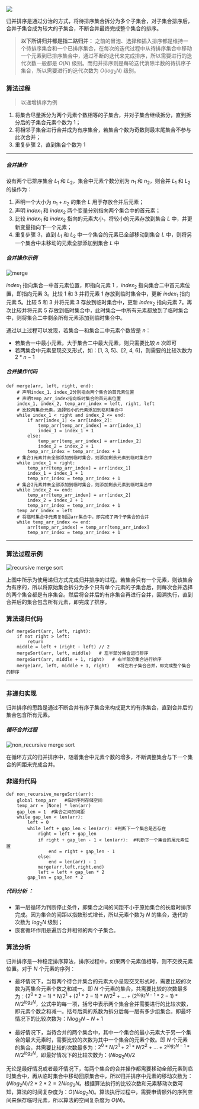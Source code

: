 ![](https://upload-images.jianshu.io/upload_images/9738807-49705f26ac74381f.jpg?imageMogr2/auto-orient/strip%7CimageView2/2/w/1240)

归并排序是通过分治的方式，将待排序集合拆分为多个子集合，对子集合排序后，合并子集合成为较大的子集合，不断合并最终完成整个集合的排序。

> **以下所讲归并都是指二路归并：**
之前的冒泡、选择和插入排序都是维持一个待排序集合和一个已排序集合，在每次的迭代过程中从待排序集合中移动一个元素到已排序集合中，通过不断的迭代来完成排序，所以需要进行的迭代次数一般都是 $O(N)$ 级别。而归并排序则是每轮迭代消除半数的待排序子集合，所以需要进行的迭代次数为 $O(log_2N)$ 级别。

### 算法过程

> 以递增排序为例

1. 将集合尽量拆分为两个元素个数相等的子集合，并对子集合继续拆分，直到拆分后的子集合元素个数为 1；
2. 将相邻子集合进行合并成为有序集合，若集合个数为奇数则最末尾集合不参与此次合并；
3. 重复步骤 2，直到集合个数为 1
---
##### 合并操作

设有两个已排序集合 $L_1$ 和 $L_2$，集合中元素个数分别为 $n_1$ 和 $n_2$，则合并 $L_1$ 和 $L_2$ 的操作为：

1. 声明一个大小为 $n_1+n_2$ 的集合 $L$ 用于存放合并后元素；
2. 声明 $index_1$ 和 $index_2$ 两个变量分别指向两个集合中的首元素；
3. 比较 $index_1$ 和 $index_2$ 指向的元素大小，将较小的元素存放到集合 $L$ 中，并更新变量指向下一个元素；
4. 重复步骤 3，直到 $L_1$ 和 $L_2$ 中一个集合的元素已全部移动到集合 $L$ 中，则将另一个集合中未移动的元素全部添加到集合 $L$ 中

##### 合并操作示例

![merge](https://upload-images.jianshu.io/upload_images/9738807-4acea8c0bb37ee39.png?imageMogr2/auto-orient/strip%7CimageView2/2/w/1240)

$index_1$ 指向集合一中首元素位置，即指向元素 1 ，$index_2$ 指向集合二中首元素位置，即指向元素 3。比较 1 和 3 并将元素 1 存放到临时集合中，更新 $index_1$ 指向元素 5。比较 5 和 3  并将元素 3 存放到临时集合中，更新 $index_2$ 指向元素 7。再次比较并将元素 5 存放到临时集合中，此时集合一中所有元素都放到了临时集合中，则将集合二中剩余所有元素添加到临时集合中。

通过以上过程可以发现，若集合一和集合二中元素个数皆是 $n$：
* 若集合一中最小元素，大于集合二中最大元素，则只需要比较 $n$ 次即可
* 若两集合中元素呈现交叉形式，如：[1, 3, 5]、[2, 4, 6]，则需要的比较次数为 $2*n-1$

##### 合并操作代码

```
def merge(arr, left, right, end):
    # 声明index_1、index_2分别指向两个集合的首元素位置
    # 声明temp_arr_index指向临时集合的首元素位置
    index_1, index_2, temp_arr_index = left, right, left
    # 比较两集合元素，选择较小的元素添加到临时集合中
    while index_1 < right and index_2 <= end:
        if arr[index_1] <= arr[index_2]:
            temp_arr[temp_arr_index] = arr[index_1]
            index_1 = index_1 + 1
        else:
            temp_arr[temp_arr_index] = arr[index_2]
            index_2 = index_2 + 1
        temp_arr_index = temp_arr_index + 1
    # 集合1元素并未全部添加到临时集合，则添加剩余元素到临时集合中
    while index_1 < right:
        temp_arr[temp_arr_index] = arr[index_1]
        index_1 = index_1 + 1
        temp_arr_index = temp_arr_index + 1
    # 集合2元素并未全部添加到临时集合，则添加剩余元素到临时集合中
    while index_2 <= end:
        temp_arr[temp_arr_index] = arr[index_2]
        index_2 = index_2 + 1
        temp_arr_index = temp_arr_index + 1
    temp_arr_index = left
    # 将临时集合中元素复制回arr集合中，即完成了两个子集合的合并
    while temp_arr_index <= end:
        arr[temp_arr_index] = temp_arr[temp_arr_index]
        temp_arr_index = temp_arr_index + 1
```
---
### 算法过程示例

![recursive merge sort](https://upload-images.jianshu.io/upload_images/9738807-243855a33a26f827.png?imageMogr2/auto-orient/strip%7CimageView2/2/w/1240)

上图中所示为使用递归方式完成归并排序的过程。若集合只有一个元素，则该集合为有序的，所以将原始集合拆分为多个只有单个元素的子集合后，则每次合并选择的两个集合都是有序集合。然后将合并后的有序集合再进行合并，回溯执行，直到合并后的集合包含所有元素，即完成了排序。

### 算法递归代码

```
def mergeSort(arr, left, right):
    if not right > left:
        return
    middle = left + (right - left) // 2
    mergeSort(arr, left, middle)   # 左半部分集合进行排序
    mergeSort(arr, middle + 1, right)   # 右半部分集合进行排序
    merge(arr, left, middle + 1, right)   #将左右子集合合并，即完成整个集合的排序
```
---
### 非递归实现

归并排序的思路是通过不断合并有序子集合来构成更大的有序集合，直到合并后的集合包含所有元素。

##### 循环合并过程

![non_recursive merge sort](https://upload-images.jianshu.io/upload_images/9738807-1b7888869425ed4f.png?imageMogr2/auto-orient/strip%7CimageView2/2/w/1240)

在循环方式的归并排序中，随着集合中元素个数的增多，不断调整集合与下一个集合的间距来完成合并。

### 非递归代码

```
def non_recursive_mergeSort(arr):
    global temp_arr   #临时序列存储空间
    temp_arr = [None] * len(arr)
    gap_len = 1  #集合之间的间距
    while gap_len < len(arr):
        left = 0
        while left + gap_len < len(arr): #判断下一个集合是否存在
            right = left + gap_len
            if right + gap_len - 1 < len(arr):  #判断下一个集合的尾元素位置
                end = right + gap_len - 1
            else:
                end = len(arr) - 1
            merge(arr,left,right,end)
            left = left + gap_len * 2
        gap_len = gap_len * 2
```
##### 代码分析 ：

* 第一层循环为判断停止条件，即集合之间的间距不小于原始集合的长度时排序完成。因为集合的间距以指数形式增长，所以元素个数为 $N$ 的集合，迭代的次数为 $log_2N$ 级别；
* 嵌套循环作用是遍历合并相邻的两个子集合。
### 算法分析

归并排序是一种稳定排序算法，排序过程中，如果两个元素值相等，则不交换元素位置。对于 $N$ 个元素的序列：

* 最坏情况下，当每两个待合并集合的元素大小呈现交叉形式时，需要比较的次数为两集合元素个数之和减一。即 $N$ 个元素的集合，共需要比较的次数最多为：$(2^0*2-1)*N/2^1 + (2^1*2-1)*N/2^2+...+(2^{log_2N-1}*2-1)*N/2^{log_2N}$，公式中的每一项，括号中表示两个集合合并需要进行的比较次数，即元素个数之和减一。括号后乘的系数为拆分后每一层有多少组集合。即最坏情况下的比较次数为：$Nlog_2N-N+1$

* 最好情况下，当待合并的两个集合中，其中一个集合的最小元素大于另一个集合的最大元素时，需要比较的次数为其中一个集合的元素个数。即 $N$ 个元素的集合，共需要比较的次数最多为：$2^0*N/2^1 + 2^1*N/2^2+...+2^{log_2N-1}*N/2^{log_2N}$，即最好情况下的比较次数为：$(Nlog_2N)/2$

无论是最好情况或者最坏情况下，每两个集合的合并操作都需要移动全部元素到临时集合中，再从临时集合中移动回原集合中，所以归并排序中元素的移动次数为：$(Nlog_2N)/2*2*2=2Nlog_2N$。根据算法执行的比较次数和元素移动次数可知，算法的时间复杂度为：$O(Nlog_2N)$。算法执行过程中，需要申请额外的序列空间来保存临时元素，所以算法的空间复杂度为 $O(N)$。
